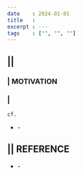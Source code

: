 ```yaml
---
date    : 2024-01-01
title   : 
excerpt : ---
tags    : ["", "", ""]
---
```


## || 
### | MOTIVATION
### |
`cf.`
- []() - 

## || REFERENCE
- []() -
